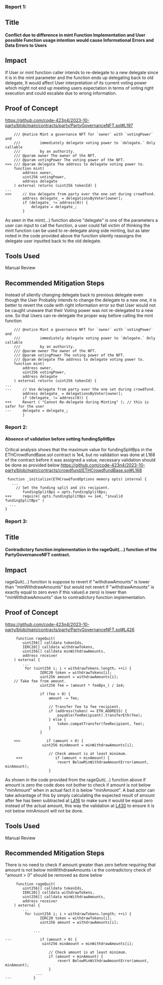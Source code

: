 ### Report 1:
## Title
#### Conflict due to difference in mint Function Implementation and User possible Function usage intention would cause Informational Errors and Data Errors to Users
## Impact
If User or mint function caller intends to re-delegate to a new delegate since it is in the mint parameter and the function ends up delegating back to old delegate, It would affect User interpretation of its current voting power which might not end up meeting users expectation in terms of voting right execution and could escalate due to wrong information.
## Proof of Concept
https://github.com/code-423n4/2023-10-party/blob/main/contracts/party/PartyGovernanceNFT.sol#L197
```solidity
    /// @notice Mint a governance NFT for `owner` with `votingPower` and
    ///         immediately delegate voting power to `delegate.` Only callable
    ///         by an authority.
    /// @param owner The owner of the NFT.
    /// @param votingPower The voting power of the NFT.
>>> /// @param delegate The address to delegate voting power to.
    function mint(
        address owner,
        uint256 votingPower,
        address delegate
    ) external returns (uint256 tokenId) {
...
>>>     // Use delegate from party over the one set during crowdfund.
        address delegate_ = delegationsByVoter[owner];
        if (delegate_ != address(0)) {
            delegate = delegate_;
        }
```
As seen in the mint(...) function above "delegate" is one of the parameters a user can input to call the function, a user could fall victim of thinking the mint function can be used to re-delegate along side minting, but as later noted in the code provided above the function silently reassigns the delegate user inputted back to the old delegate.
## Tools Used
Manual Review
## Recommended Mitigation Steps
Instead of silently changing delegate back to previous delegate even though the User Probably intends to change the delegate to a new one, it is better to revert the code with right information error so that User would not be caught unaware that their Voting power was not re-delegated to a new one. So that Users can re-delegate the proper way before calling the mint function
```solidity
    /// @notice Mint a governance NFT for `owner` with `votingPower` and
    ///         immediately delegate voting power to `delegate.` Only callable
    ///         by an authority.
    /// @param owner The owner of the NFT.
    /// @param votingPower The voting power of the NFT.
    /// @param delegate The address to delegate voting power to.
    function mint(
        address owner,
        uint256 votingPower,
        address delegate
    ) external returns (uint256 tokenId) {
...
---     // Use delegate from party over the one set during crowdfund.
        address delegate_ = delegationsByVoter[owner];
        if (delegate_ != address(0)) {
+++     Revert ( "Cannot Re-delegate during Minting" ); // this is safer for the user 
---     delegate = delegate_;
        }
```
###  Report 2:
#### Absence of validation before setting fundingSplitBps
Critical analysis shows that the maximum value for fundingSplitBps in the ETHCrowdfundBase.sol contract is 1e4, but no validation was done at L168 of the contract before it was assigned a value, necessary validation should be done as provided below
https://github.com/code-423n4/2023-10-party/blob/main/contracts/crowdfund/ETHCrowdfundBase.sol#L168
```solidity
 function _initialize(ETHCrowdfundOptions memory opts) internal {
   ...
     // Set the funding split and its recipient.
        fundingSplitBps = opts.fundingSplitBps;
+++     require( opts.fundingSplitBps <= 1e4, "invalid fundingSplitBps" )
  ...
}
```
### Report 3:
## Title
#### Contradictory function implementation in the rageQuit(...) function of the PartyGovernanceNFT contract.
## Impact
rageQuit(...) function is suppose to revert if "withdrawAmounts" is lower than "minWithdrawAmounts" but would not revert if "withdrawAmounts" is exactly equal to zero even if this value(i.e zero) is lower than "minWithdrawAmounts" due to contradictory function implementation.
## Proof of Concept
https://github.com/code-423n4/2023-10-party/blob/main/contracts/party/PartyGovernanceNFT.sol#L426
```solidity
     function rageQuit(
        uint256[] calldata tokenIds,
        IERC20[] calldata withdrawTokens,
        uint256[] calldata minWithdrawAmounts,
        address receiver
    ) external {
        ...
         for (uint256 i; i < withdrawTokens.length; ++i) {
                IERC20 token = withdrawTokens[i];
                uint256 amount = withdrawAmounts[i];
    // Take fee from amount.
                uint256 fee = (amount * feeBps_) / 1e4;

                if (fee > 0) {
                    amount -= fee;

                    // Transfer fee to fee recipient.
                    if (address(token) == ETH_ADDRESS) {
                        payable(feeRecipient).transferEth(fee);
                    } else {
                        token.compatTransfer(feeRecipient, fee);
                    }
                }

    >>>            if (amount > 0) {
                 uint256 minAmount = minWithdrawAmounts[i];

                    // Check amount is at least minimum.
     >>>               if (amount < minAmount) {
                        revert BelowMinWithdrawAmountError(amount, minAmount);
                    }
```
As shown in the code provided from the rageQuit(...) function above if amount is zero the code does not bother to check if amount  is not below "minAmount" when in actual fact it is below "minAmount". A bad actor can take advantage of this by simply calculating the expected result of amount after fee has been subtracted at [L416](https://github.com/code-423n4/2023-10-party/blob/main/contracts/party/PartyGovernanceNFT.sol#L416) to make sure it would be equal zero instead of the actual amount, this way the validation at [L430](https://github.com/code-423n4/2023-10-party/blob/main/contracts/party/PartyGovernanceNFT.sol#L430) to ensure it is not below minAmount will not be done.
## Tools Used
Manual Review
## Recommended Mitigation Steps
There is no need to check if amount greater than zero before requiring that amount is not below minWithdrawAmounts i.e the contradictory check of "amount > 0" should be removed as done below
```solidity
     function rageQuit(
        uint256[] calldata tokenIds,
        IERC20[] calldata withdrawTokens,
        uint256[] calldata minWithdrawAmounts,
        address receiver
    ) external {
        ...
         for (uint256 i; i < withdrawTokens.length; ++i) {
                IERC20 token = withdrawTokens[i];
                uint256 amount = withdrawAmounts[i];

             ...

---             if (amount > 0) {
                 uint256 minAmount = minWithdrawAmounts[i];

                    // Check amount is at least minimum.
                    if (amount < minAmount) {
                        revert BelowMinWithdrawAmountError(amount, minAmount);
                    }
              ...
---          }
```